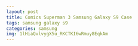 ```yaml
---
layout: post
title: Comics Superman 3 Samsung Galaxy S9 Case
tags: samsung galaxy s9
categories: samsung
img: 1lHiaQvlvygX5u_RKCTKI6wRmuy8EqkAm
---
```

